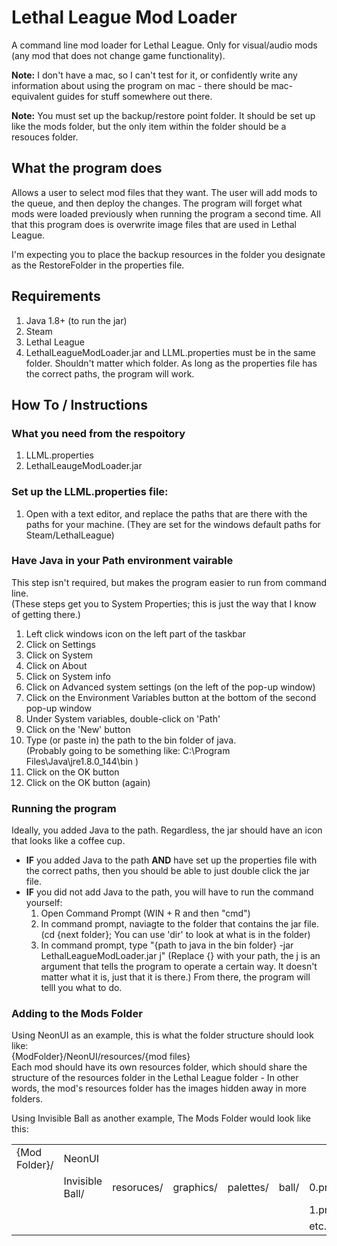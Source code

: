 # Lethal League Mod Loader
A command line mod loader for Lethal League. Only for visual/audio mods (any mod that does not change game functionality).

**Note:** I don't have a mac, so I can't test for it, or confidently write any information about using the program on mac - there should be mac-equivalent guides for stuff somewhere out there.

**Note:** You must set up the backup/restore point folder. It should be set up like the mods folder, but the only item within the folder should be a resouces folder.

## What the program does
Allows a user to select mod files that they want. The user will add mods to the queue, and then deploy the changes. The program will forget what mods were loaded previously when running the program a second time. All that this program does is overwrite image files that are used in Lethal League.

I'm expecting you to place the backup resources in the folder you designate as the RestoreFolder in the properties file.


## Requirements
1. Java 1.8+ (to run the jar)
2. Steam
3. Lethal League
4. LethalLeagueModLoader.jar and LLML.properties must be in the same folder. Shouldn't matter which folder. As long as the properties file has the correct paths, the program will work.


## How To / Instructions
### What you need from the respoitory
 1. LLML.properties
 1. LethalLeaugeModLoader.jar
 
### Set up the LLML.properties file:  
 1. Open with a text editor, and replace the paths that are there with the paths for your machine. (They are set for the windows default paths for Steam/LethalLeague)

### Have Java in your Path environment vairable  
This step isn't required, but makes the program easier to run from command line.  
(These steps get you to System Properties; this is just the way that I know of getting there.)
  1. Left click windows icon on the left part of the taskbar  
  1. Click on Settings  
  1. Click on System  
  1. Click on About  
  1. Click on System info  
  1. Click on Advanced system settings (on the left of the pop-up window)  
  1. Click on the Environment Variables button at the bottom of the second pop-up window  
  1. Under System variables, double-click on 'Path'  
  1. Click on the 'New' button  
  1. Type (or paste in) the path to the bin folder of java.  
  (Probably going to be something like: C:\Program Files\Java\jre1.8.0_144\bin )  
  1. Click on the OK button  
  1. Click on the OK button (again)

### Running the program
Ideally, you added Java to the path. Regardless, the jar should have an icon that looks like a coffee cup.  
 - **IF** you added Java to the path **AND** have set up the properties file with the correct paths, then you should be able to just double click the jar file.
 - **IF** you did not add Java to the path, you will have to run the command yourself:
   1. Open Command Prompt (WIN + R and then "cmd")
   1. In command prompt, naviagte to the folder that contains the jar file. (cd {next folder};  You can use 'dir' to look at what is in the folder)
   1. In command prompt, type "{path to java in the bin folder} -jar LethalLeagueModLoader.jar j" (Replace {} with your path, the j is an argument that tells the program to operate a certain way. It doesn't matter what it is, just that it is there.)
   From there, the program will telll you what to do.
 
 ### Adding to the Mods Folder
 Using NeonUI as an example, this is what the folder structure should look like:  
 {ModFolder}/NeonUI/resources/{mod files}  
 Each mod should have its own resources folder, which should share the structure of the resources folder in the Lethal League folder - In other words, the mod's resources folder has the images hidden away in more folders.

Using Invisible Ball as another example,
The Mods Folder would look like this:

<html>
  <table>
    <tr>
      <td>{Mod Folder}/</td>
      <td>NeonUI</td>
      <td></td>
      <td></td>
      <td></td>
      <td></td>
      <td></td>
    </tr>
    <tr>
      <td></td>
      <td>Invisible Ball/</td>
      <td>resoruces/</td>
      <td>graphics/</td>
      <td>palettes/</td>
      <td>ball/</td>
      <td>0.png</td>
    </tr>
    <tr>
      <td></td>
      <td></td>
      <td></td>
      <td></td>
      <td></td>
      <td></td>
      <td>1.png</td>
    </tr>
    <tr>
      <td></td>
      <td></td>
      <td></td>
      <td></td>
      <td></td>
      <td></td>
      <td>etc..</td>
    </tr>
  </table>
</html>
